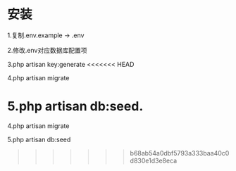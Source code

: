 # 安装
1.复制.env.example -> .env

2.修改.env对应数据库配置项

3.php artisan key:generate
<<<<<<< HEAD

4.php artisan migrate

5.php artisan db:seed.
=======

4.php artisan migrate

5.php artisan db:seed


>>>>>>> b68ab54a0dbf5793a333baa40c0d830e1d3e8eca
